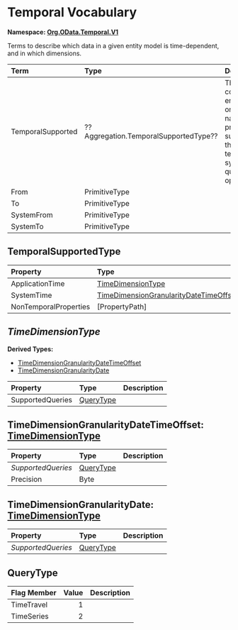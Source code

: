 # Temporal Vocabulary
**Namespace: [Org.OData.Temporal.V1](Org.OData.Temporal.V1.xml)**

Terms to describe which data in a given entity model is time-dependent, and in which dimensions.

Term|Type|Description
:---|:---|:----------
TemporalSupported|??Aggregation.TemporalSupportedType??|<a name="TemporalSupported"></a>This entity container, entity set, or navigation property supports the temporal system query option
From|PrimitiveType|<a name="From"></a>
To|PrimitiveType|<a name="To"></a>
SystemFrom|PrimitiveType|<a name="SystemFrom"></a>
SystemTo|PrimitiveType|<a name="SystemTo"></a>

## <a name="TemporalSupportedType"></a>TemporalSupportedType


Property|Type|Description
:-------|:---|:----------
ApplicationTime|[TimeDimensionType](#TimeDimensionType)|
SystemTime|[TimeDimensionGranularityDateTimeOffset](#TimeDimensionGranularityDateTimeOffset)|
NonTemporalProperties|\[PropertyPath\]|

## <a name="TimeDimensionType"></a>*TimeDimensionType*


**Derived Types:**
- [TimeDimensionGranularityDateTimeOffset](#TimeDimensionGranularityDateTimeOffset)
- [TimeDimensionGranularityDate](#TimeDimensionGranularityDate)

Property|Type|Description
:-------|:---|:----------
SupportedQueries|[QueryType](#QueryType)|

## <a name="TimeDimensionGranularityDateTimeOffset"></a>TimeDimensionGranularityDateTimeOffset: [TimeDimensionType](#TimeDimensionType)


Property|Type|Description
:-------|:---|:----------
*SupportedQueries*|[QueryType](#QueryType)|
Precision|Byte|

## <a name="TimeDimensionGranularityDate"></a>TimeDimensionGranularityDate: [TimeDimensionType](#TimeDimensionType)


Property|Type|Description
:-------|:---|:----------
*SupportedQueries*|[QueryType](#QueryType)|

## <a name="QueryType"></a>QueryType


Flag Member|Value|Description
:-----|----:|:----------
TimeTravel|1|
TimeSeries|2|

